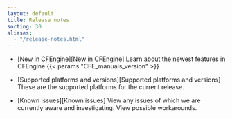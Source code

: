 ```yaml
---
layout: default
title: Release notes
sorting: 30
aliases:
  - "/release-notes.html"
---
```


- [New in CFEngine][New in CFEngine]
  Learn about the newest features in CFEngine {{< params "CFE_manuals_version" >}}

- [Supported platforms and versions][Supported platforms and versions]
  These are the supported platforms for the current release.

- [Known issues][Known issues]
  View any issues of which we are currently aware and investigating. View possible workarounds.
